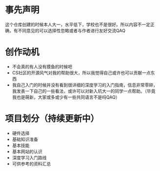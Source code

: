 # 事先声明
这个仓库创建的时候本人大一，水平低下，学校也不是很好。所以内容不一定正确，有不同意见的可以选择性忽略或者与作者进行友好交流QAQ

# 创作动机
- 不会真的有人没有摸鱼的时候吧
- CS社区的开源风气对我的帮助很大，所以我觉得自己或许也可以贡献一点东西
- 我自己入门的时候并没有看到很详细的深度学习的入门指南，信息非常零碎，我发表一下自己的一些看法，或许可以对新入坑大一的同学一点帮助。（毕竟我也是萌新，大家或多或少有一些共同语言不是吗QAQ）

# 项目划分（持续更新中）
- 硬件选择
- 基础知识准备
- 基本技能
- 基本网站的认识
- 深度学习入门路线
- 可供参考的资料汇总
